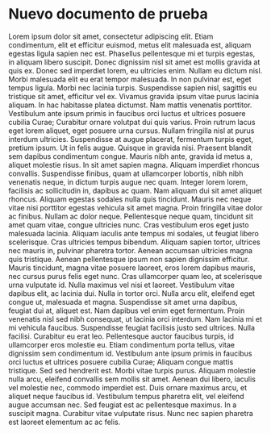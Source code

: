# Nuevo documento de prueba

Lorem ipsum dolor sit amet, consectetur adipiscing elit. Etiam condimentum, elit et efficitur euismod, metus elit malesuada est, aliquam egestas ligula sapien nec est. Phasellus pellentesque mi et turpis egestas, in aliquam libero suscipit. Donec dignissim nisl sit amet est mollis gravida at quis ex. Donec sed imperdiet lorem, eu ultricies enim. Nullam eu dictum nisl. Morbi malesuada elit eu erat tempor malesuada. In non pulvinar est, eget tempus ligula.
Morbi nec lacinia turpis. Suspendisse sapien nisl, sagittis eu tristique sit amet, efficitur vel ex. Vivamus gravida ipsum vitae purus lacinia aliquam. In hac habitasse platea dictumst. Nam mattis venenatis porttitor. Vestibulum ante ipsum primis in faucibus orci luctus et ultrices posuere cubilia Curae; Curabitur ornare volutpat dui quis varius. Proin rutrum lacus eget lorem aliquet, eget posuere urna cursus. Nullam fringilla nisl at purus interdum ultricies. Suspendisse at augue placerat, fermentum turpis eget, pretium ipsum. Ut in felis augue. Quisque in gravida nisi. Praesent blandit sem dapibus condimentum congue. Mauris nibh ante, gravida id metus a, aliquet molestie risus.
In sit amet sapien magna. Aliquam imperdiet rhoncus convallis. Suspendisse finibus, quam at ullamcorper lobortis, nibh nibh venenatis neque, in dictum turpis augue nec quam. Integer lorem lorem, facilisis ac sollicitudin in, dapibus ac quam. Nam aliquam dui sit amet aliquet rhoncus. Aliquam egestas sodales nulla quis tincidunt. Mauris nec neque vitae nisi porttitor egestas vehicula sit amet magna. Proin fringilla vitae dolor ac finibus. Nullam ac dolor neque. Pellentesque neque quam, tincidunt sit amet quam vitae, congue ultricies nunc. Cras vestibulum eros eget justo malesuada lacinia. Aliquam iaculis ante tempus mi sodales, ut feugiat libero scelerisque. Cras ultricies tempus bibendum. Aliquam sapien tortor, ultrices nec mauris in, pulvinar pharetra tortor. Aenean accumsan ultricies magna quis tristique. Aenean pellentesque ipsum non sapien dignissim efficitur.
Mauris tincidunt, magna vitae posuere laoreet, eros lorem dapibus mauris, nec cursus purus felis eget nunc. Cras ullamcorper quam leo, at scelerisque urna vulputate id. Nulla maximus vel nisi et laoreet. Vestibulum vitae dapibus elit, ac lacinia dui. Nulla in tortor orci. Nulla arcu elit, eleifend eget congue ut, malesuada et magna. Suspendisse sit amet urna dapibus, feugiat dui at, aliquet est. Nam dapibus vel enim eget fermentum. Proin venenatis nisl sed nibh consequat, ut lacinia orci interdum. Nam lacinia mi et mi vehicula faucibus. Suspendisse feugiat facilisis justo sed ultrices. Nulla facilisi. Curabitur eu erat leo.
Pellentesque auctor faucibus turpis, id ullamcorper eros molestie eu. Etiam condimentum porta tellus, vitae dignissim sem condimentum id. Vestibulum ante ipsum primis in faucibus orci luctus et ultrices posuere cubilia Curae; Aliquam congue mattis tristique. Sed sed hendrerit est. Morbi vitae turpis purus. Aliquam molestie nulla arcu, eleifend convallis sem mollis sit amet. Aenean dui libero, iaculis vel molestie nec, commodo imperdiet est. Duis ornare maximus arcu, et aliquet neque faucibus id. Vestibulum tempus pharetra elit, vel eleifend augue accumsan nec. Sed feugiat est ac pellentesque maximus. In a suscipit magna. Curabitur vitae vulputate risus. Nunc nec sapien pharetra est laoreet elementum ac ac felis.
